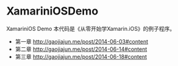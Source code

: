 XamariniOSDemo
==============

XamariniOS Demo
本代码是《从零开始学Xamarin.iOS》的例子程序。

+ 第一章 http://gaojiajun.me/post/2014-06-03#content
+ 第二章 http://gaojiajun.me/post/2014-06-14#content
+ 第三章 http://gaojiajun.me/post/2014-06-18#content